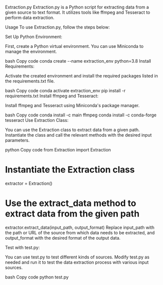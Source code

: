 Extraction.py
Extraction.py is a Python script for extracting data from a given source to text format. It utilizes tools like ffmpeg and Tesseract to perform data extraction.

Usage
To use Extraction.py, follow the steps below:

Set Up Python Environment:

First, create a Python virtual environment. You can use Miniconda to manage the environment.

bash
Copy code
conda create --name extraction_env python=3.8
Install Requirements:

Activate the created environment and install the required packages listed in the requirements.txt file.

bash
Copy code
conda activate extraction_env
pip install -r requirements.txt
Install ffmpeg and Tesseract:

Install ffmpeg and Tesseract using Miniconda's package manager.

bash
Copy code
conda install -c main ffmpeg
conda install -c conda-forge tesseract
Use Extraction Class:

You can use the Extraction class to extract data from a given path. Instantiate the class and call the relevant methods with the desired input parameters.

python
Copy code
from Extraction import Extraction

# Instantiate the Extraction class
extractor = Extraction()

# Use the extract_data method to extract data from the given path
extractor.extract_data(input_path, output_format)
Replace input_path with the path or URL of the source from which data needs to be extracted, and output_format with the desired format of the output data.

Test with test.py:

You can use test.py to test different kinds of sources. Modify test.py as needed and run it to test the data extraction process with various input sources.

bash
Copy code
python test.py